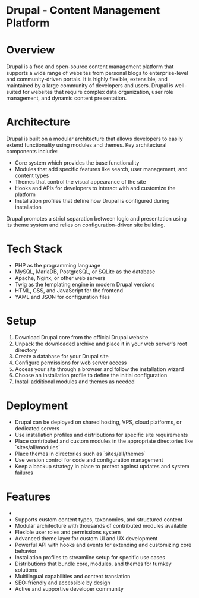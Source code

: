 # Drupal - Content Management Platform

# Overview

Drupal is a free and open-source content management platform that
supports a wide range of websites from personal blogs to
enterprise-level and community-driven portals. It is highly flexible,
extensible, and maintained by a large community of developers and users.
Drupal is well-suited for websites that require complex data
organization, user role management, and dynamic content presentation.



# Architecture

Drupal is built on a modular architecture that allows developers to
easily extend functionality using modules and themes. Key architectural
components include:

* Core system which provides the base functionality 
*  Modules that add specific features like search, user management, and content types
* Themes that control the visual appearance of the site 
*  Hooks and APIs for developers to interact with and customize the platform 
* Installation profiles that define how Drupal is configured during
  installation

Drupal promotes a strict separation between logic and presentation using
its theme system and relies on configuration-driven site building.

# Tech Stack

* PHP as the programming language 
*  MySQL, MariaDB, PostgreSQL, or SQLite as the database 
*  Apache, Nginx, or other web servers 
*  Twig as the templating engine in modern Drupal versions 
*  HTML, CSS, and JavaScript for the frontend 
*  YAML and JSON for configuration files

# Setup

1. Download Drupal core from the official Drupal website
2. Unpack the downloaded archive and place it in your web server\'s root directory 
3. Create a database for your Drupal site 
4. Configure permissions for web server access
5. Access your site through a browser and follow the installation wizard 
6. Choose an installation profile to define the initial configuration
7. Install additional modules and themes as needed

# Deployment

* Drupal can be deployed on shared hosting, VPS, cloud platforms, or dedicated servers
*  Use installation profiles and distributions for specific site requirements
*  Place contributed and custom modules in the appropriate directories like \`sites/all/modules\` 
*  Place themes in directories such as \`sites/all/themes\` 
*  Use version control for code and configuration management 
*  Keep a backup strategy in place to protect against updates and system failures

# Features

* 
* Supports custom content types, taxonomies, and structured content 
* Modular architecture with thousands of contributed modules available 
* Flexible user roles and permissions system 
* Advanced theme layer for custom UI and UX development 
*  Powerful API with hooks and events for extending and customizing core behavior 
*  Installation profiles to streamline setup for specific use cases 
*  Distributions that bundle core, modules, and themes for turnkey solutions 
*  Multilingual capabilities and content translation 
*  SEO-friendly and accessible by design 
*  Active and supportive developer community
